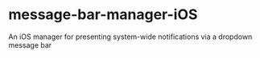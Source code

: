 # message-bar-manager-iOS
An iOS manager for presenting system-wide notifications via a dropdown message bar
